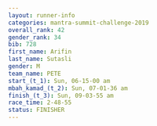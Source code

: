 ```yaml
---
layout: runner-info 
categories: mantra-summit-challenge-2019 
overall_rank: 42
gender_rank: 34
bib: 728
first_name: Arifin
last_name: Sutasli
gender: M
team_name: PETE
start_(t_1): Sun, 06-15-00 am
mbah_kamad_(t_2): Sun, 07-01-36 am
finish_(t_3): Sun, 09-03-55 am
race_time: 2-48-55
status: FINISHER
---
```


